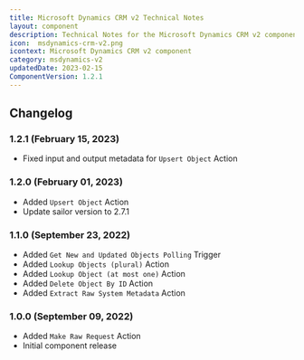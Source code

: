 ```yaml
---
title: Microsoft Dynamics CRM v2 Technical Notes
layout: component
description: Technical Notes for the Microsoft Dynamics CRM v2 component
icon:  msdynamics-crm-v2.png
icontext: Microsoft Dynamics CRM v2 component
category: msdynamics-v2
updatedDate: 2023-02-15
ComponentVersion: 1.2.1
---
```


## Changelog

### 1.2.1 (February 15, 2023)

* Fixed input and output metadata for `Upsert Object` Action

### 1.2.0 (February 01, 2023)

* Added `Upsert Object` Action
* Update sailor version to 2.7.1

### 1.1.0 (September 23, 2022)

* Added `Get New and Updated Objects Polling` Trigger
* Added `Lookup Objects (plural)` Action
* Added `Lookup Object (at most one)` Action
* Added `Delete Object By ID` Action
* Added `Extract Raw System Metadata` Action

### 1.0.0 (September 09, 2022)

* Added `Make Raw Request` Action
* Initial component release
